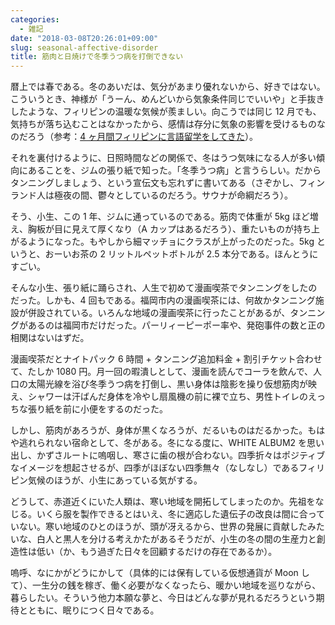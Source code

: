 ```yaml
---
categories:
  - 雑記
date: "2018-03-08T20:26:01+09:00"
slug: seasonal-affective-disorder
title: 筋肉と日焼けで冬季うつ病を打倒できない
---
```


暦上では春である。冬のあいだは、気分があまり優れないから、好きではない。こういうとき、神様が「うーん、めんどいから気象条件同じでいいや」と手抜きしたような、フィリピンの温暖な気候が羨ましい。向こうでは同じ 12 月でも、気持ちが落ち込むことはなかったから、感情は存分に気象の影響を受けるものなのだろう（参考：[4 ヶ月間フィリピンに言語留学をしてきた](/archives/i-studied-english-in-the-philippines/)）。

それを裏付けるように、日照時間などの関係で、冬はうつ気味になる人が多い傾向にあることを、ジムの張り紙で知った。「冬季うつ病」と言うらしい。だからタンニングしましょう、という宣伝文も忘れずに書いてある（さぞかし、フィンランド人は極夜の間、鬱々としているのだろう。サウナが命綱だろう）。

そう、小生、この 1 年、ジムに通っているのである。筋肉で体重が 5kg ほど増え、胸板が目に見えて厚くなり（A カップはあるだろう）、重たいものが持ち上がるようになった。もやしから細マッチョにクラスが上がったのだった。5kg
というと、おーいお茶の 2 リットルペットボトルが 2.5 本分である。ほんとうにすごい。

そんな小生、張り紙に踊らされ、人生で初めて漫画喫茶でタンニングをしたのだった。しかも、4 回もである。福岡市内の漫画喫茶には、何故かタンニング施設が併設されている。いろんな地域の漫画喫茶に行ったことがあるが、タンニングがあるのは福岡市だけだった。パーリィーピーポー率や、発砲事件の数と正の相関はないはずだ。

漫画喫茶だとナイトパック 6 時間 + タンニング追加料金 + 割引チケット合わせて、たしか 1080 円。月一回の暇潰しとして、漫画を読んでコーラを飲んで、人口の太陽光線を浴び冬季うつ病を打倒し、黒い身体は陰影を操り仮想筋肉が映え、シャワーは汗ばんだ身体を冷やし扇風機の前に裸で立ち、男性トイレのえっちな張り紙を前に小便をするのだった。

しかし、筋肉があろうが、身体が黒くなろうが、だるいものはだるかった。もはや逃れられない宿命として、冬がある。冬になる度に、WHITE ALBUM2 を思い出し、かずさルートに嗚咽し、寒さに歯の根が合わない。四季折々はポジティブなイメージを想起させるが、四季がほぼない四季無々（なしなし）であるフィリピン気候のほうが、小生にあっている気がする。

どうして、赤道近くにいた人類は、寒い地域を開拓してしまったのか。先祖をなじる。いくら服を製作できるとはいえ、冬に適応した遺伝子の改良は間に合っていない。寒い地域のひとのほうが、頭が冴えるから、世界の発展に貢献したみたいな、白人と黒人を分ける考えかたがあるそうだが、小生の冬の間の生産力と創造性は低い（か、もう過ぎた日々を回顧するだけの存在であるか）。

嗚呼、なにかがどうにかして（具体的には保有している仮想通貨が Moon して）、一生分の銭を稼ぎ、働く必要がなくなったら、暖かい地域を巡りながら、暮らしたい。そういう他力本願な夢と、今日はどんな夢が見れるだろうという期待とともに、眠りにつく日々である。
